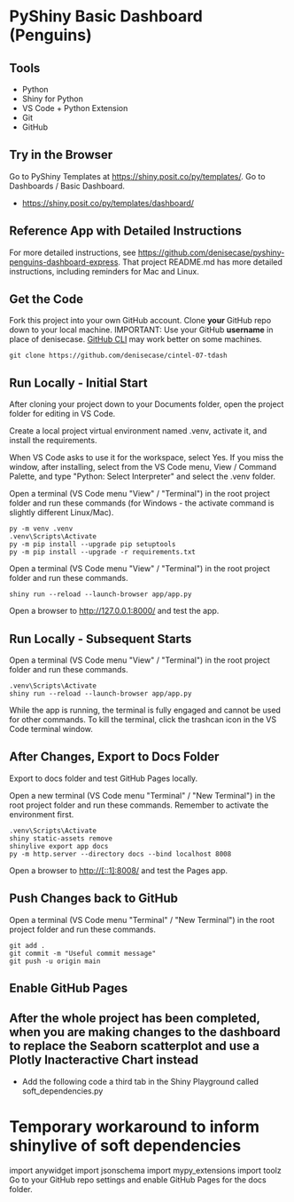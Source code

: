 # PyShiny Basic Dashboard (Penguins)

## Tools

- Python
- Shiny for Python
- VS Code + Python Extension
- Git
- GitHub

## Try in the Browser

Go to PyShiny Templates at <https://shiny.posit.co/py/templates/>.
Go to Dashboards / Basic Dashboard.

- <https://shiny.posit.co/py/templates/dashboard/>

## Reference App with Detailed Instructions

For more detailed instructions, see <https://github.com/denisecase/pyshiny-penguins-dashboard-express>.
That project README.md has more detailed instructions, including reminders for Mac and Linux. 

## Get the Code

Fork this project into your own GitHub account.
Clone **your** GitHub repo down to your local machine.
IMPORTANT: Use your GitHub **username** in place of denisecase.
[GitHub CLI](https://cli.github.com/) may work better on some machines.

```shell
git clone https://github.com/denisecase/cintel-07-tdash
```

## Run Locally - Initial Start

After cloning your project down to your Documents folder, open the project folder for editing in VS Code.

Create a local project virtual environment named .venv, activate it, and install the requirements.

When VS Code asks to use it for the workspace, select Yes.
If you miss the window, after installing, select from the VS Code menu, View / Command Palette, and type "Python: Select Interpreter" and select the .venv folder.

Open a terminal (VS Code menu "View" / "Terminal") in the root project folder and run these commands (for Windows - the activate command is slightly different Linux/Mac).

```shell
py -m venv .venv
.venv\Scripts\Activate
py -m pip install --upgrade pip setuptools
py -m pip install --upgrade -r requirements.txt
```

Open a terminal (VS Code menu "View" / "Terminal") in the root project folder and run these commands.

```shell
shiny run --reload --launch-browser app/app.py
```

Open a browser to <http://127.0.0.1:8000/> and test the app.

## Run Locally - Subsequent Starts

Open a terminal (VS Code menu "View" / "Terminal") in the root project folder and run these commands.

```shell
.venv\Scripts\Activate
shiny run --reload --launch-browser app/app.py
```

While the app is running, the terminal is fully engaged and cannot be used for other commands. 
To kill the terminal, click the trashcan icon in the VS Code terminal window. 

## After Changes, Export to Docs Folder

Export to docs folder and test GitHub Pages locally.

Open a new terminal (VS Code menu "Terminal" / "New Terminal") in the root project folder and run these commands. 
Remember to activate the environment first. 

```shell
.venv\Scripts\Activate
shiny static-assets remove
shinylive export app docs
py -m http.server --directory docs --bind localhost 8008
```

Open a browser to <http://[::1]:8008/> and test the Pages app.

## Push Changes back to GitHub

Open a terminal (VS Code menu "Terminal" / "New Terminal") in the root project folder and run these commands.

```shell
git add .
git commit -m "Useful commit message"
git push -u origin main
```

## Enable GitHub Pages


## After the whole project has been completed, when you are making changes to the dashboard to replace the Seaborn scatterplot and use a Plotly Inacteractive Chart instead
- Add the following code a third tab in the Shiny Playground called soft_dependencies.py
# Temporary workaround to inform shinylive of soft dependencies
import anywidget
import jsonschema
import mypy_extensions
import toolz 
Go to your GitHub repo settings and enable GitHub Pages for the docs folder.

